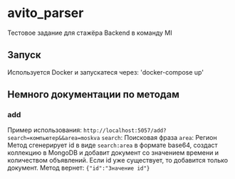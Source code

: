 # avito_parser
Тестовое задание для стажёра Backend в команду MI
## Запуск
Используется Docker и запускатеся через:
'docker-compose up'
## Немного документации по методам
### add
Пример использования:
`http://localhost:5057/add?search=компьютер&&area=moskva`
`search`: Поисковая фраза
`area`: Регион
Метод сгенерирует id в виде `search:area` в формате base64, создаст коллекцию в MongoDB и добавит документ со значением времени и количеством объявлений. Если id уже существует, то добавится только документ. Метод вернет:
`{"id":"Значение id"}`
